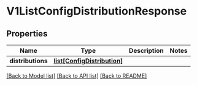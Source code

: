 # V1ListConfigDistributionResponse

## Properties
Name | Type | Description | Notes
------------ | ------------- | ------------- | -------------
**distributions** | [**list[ConfigDistribution]**](ConfigDistribution.md) |  | 

[[Back to Model list]](../README.md#documentation-for-models) [[Back to API list]](../README.md#documentation-for-api-endpoints) [[Back to README]](../README.md)

